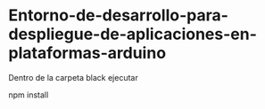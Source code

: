 # Entorno-de-desarrollo-para-despliegue-de-aplicaciones-en-plataformas-arduino

Dentro de la carpeta black ejecutar

npm install
